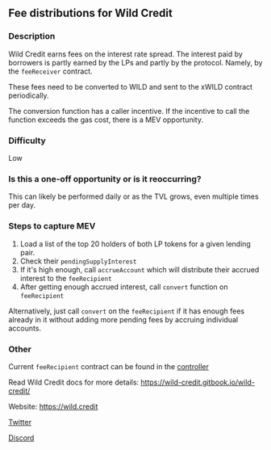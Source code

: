 ## Fee distributions for Wild Credit

### Description

Wild Credit earns fees on the interest rate spread. The interest paid by borrowers is partly earned by the LPs and partly by the protocol. Namely, by the `feeReceiver` contract.

These fees need to be converted to WILD and sent to the xWILD contract periodically.

The conversion function has a caller incentive. If the incentive to call the function exceeds the gas cost, there is a MEV opportunity.

### Difficulty

Low

### Is this a one-off opportunity or is it reoccurring?

This can likely be performed daily or as the TVL grows, even multiple times per day. 

### Steps to capture MEV

1. Load a list of the top 20 holders of both LP tokens for a given lending pair.
2. Check their `pendingSupplyInterest`
3. If it's high enough, call `accrueAccount` which will distribute their accrued interest to the `feeRecipient`
4. After getting enough accrued interest, call `convert` function on `feeRecipient`

Alternatively, just call `convert` on the `feeRecipient` if it has enough fees already in it without adding more pending fees by accruing individual accounts.


### Other

Current `feeRecipient` contract can be found in the [controller](https://etherscan.io/address/0x45ee906e9cfae0aabdb194d6180a3a119d4376c4#readContract)

Read Wild Credit docs for more details: https://wild-credit.gitbook.io/wild-credit/

Website: https://wild.credit

[Twitter](https://twitter.com/WildCredit)

[Discord](https://discord.gg/emcBDpwf6G)
